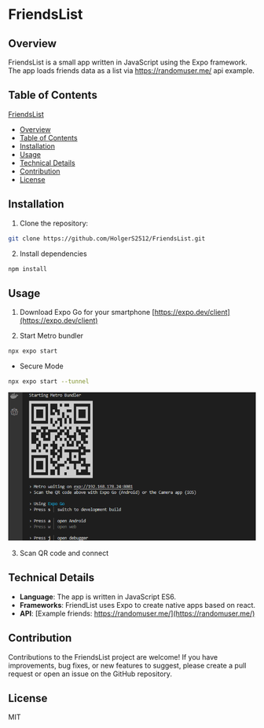 # FriendsList

## Overview

FriendsList is a small app written in JavaScript using the Expo framework. The app loads friends data as a list via https://randomuser.me/ api example.

## Table of Contents

[FriendsList](#friendslist)
- [Overview](#overview)
- [Table of Contents](#table-of-contents)
- [Installation](#installation)
- [Usage](#usage)
- [Technical Details](#technical-details)
- [Contribution](#contribution)
- [License](#license)

## Installation

1. Clone the repository:
```bash
git clone https://github.com/HolgerS2512/FriendsList.git
```

2. Install dependencies
```bash
npm install
```

## Usage

1. Download Expo Go for your smartphone [https://expo.dev/client](https://expo.dev/client)

2. Start Metro bundler
```bash
npx expo start
```
- Secure Mode
```bash
npx expo start --tunnel
```
![example qr code](assets/qr.png)

3. Scan QR code and connect

## Technical Details
- **Language**: The app is written in JavaScript ES6.
- **Frameworks**: FriendList uses Expo to create native apps based on react.
- **API**: [Example friends: https://randomuser.me/](https://randomuser.me/)

## Contribution
Contributions to the FriendsList project are welcome! If you have improvements, bug fixes, or new features to suggest, please create a pull request or open an issue on the GitHub repository.

## License

MIT
